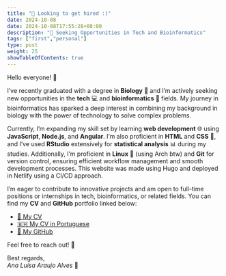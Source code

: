 ```yaml
---
title: "🚀 Looking to get hired :)"
date: 2024-10-08
date: 2024-10-08T17:55:28+08:00
description: "🚀 Seeking Opportunities in Tech and Bioinformatics"
tags: ["first","personal"]
type: post
weight: 25
showTableOfContents: true
---
```


Hello everyone! 👋

I’ve recently graduated with a degree in **Biology** 🧬 and I’m actively seeking new opportunities in the **tech** 💻 and **bioinformatics** 🔬 fields. My journey in bioinformatics has sparked a deep interest in combining my background in biology with the power of technology to solve complex problems.

Currently, I’m expanding my skill set by learning **web development** 🌐 using **JavaScript**, **Node.js**, and **Angular**. I’m also proficient in **HTML** and **CSS** 🎨, and I’ve used **RStudio** extensively for **statistical analysis** 📊 during my studies. Additionally, I’m proficient in **Linux** 🐧 (using Arch btw) and **Git** for version control, ensuring efficient workflow management and smooth development processes. This website was made using Hugo and deployed in Netlify using a CI/CD approach.

I’m eager to contribute to innovative projects and am open to full-time positions or internships in tech, bioinformatics, or related fields. You can find my **CV** and **GitHub** portfolio linked below:

- [📄 My CV](cv_en.pdf)
- [🇧🇷 My CV in Portuguese](cv_ptbr.pdf)
- [🐙 My GitHub](https://github.com/AnaLuisaBio/)

Feel free to reach out! 💬

Best regards,  
*Ana Luísa Araujo Alves* 🌸
